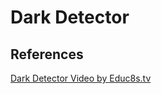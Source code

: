 # Dark Detector

## References

[Dark Detector Video by Educ8s.tv](https://www.youtube.com/watch?v=eEBMTpxdPiE)